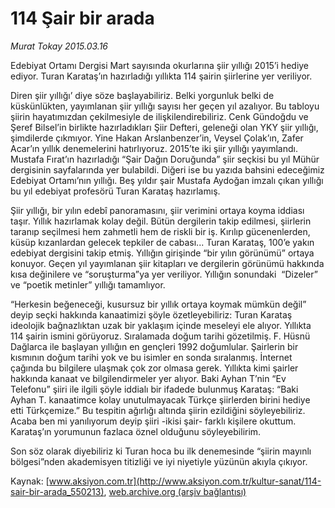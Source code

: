 # 114 Şair bir arada

*Murat Tokay 2015.03.16*

<div class="pNewsDetailMainContent" itemprop="articleBody">
 <p>
  Edebiyat Ortamı Dergisi Mart sayısında okurlarına şiir yıllığı 2015’i hediye ediyor. Turan Karataş’ın hazırladığı yıllıkta 114 şairin şiirlerine yer veriliyor.
 </p>
 <p>
  Diren şiir yıllığı’ diye söze başlayabiliriz. Belki yorgunluk belki de küskünlükten, yayımlanan şiir yıllığı sayısı her geçen yıl azalıyor. Bu tabloyu şiirin hayatımızdan çekilmesiyle de ilişkilendirebiliriz. Cenk Gündoğdu ve Şeref Bilsel’in birlikte hazırladıkları Şiir Defteri, geleneği olan YKY şiir yıllığı, şimdilerde çıkmıyor. Yine Hakan Arslanbenzer’in, Veysel Çolak’ın, Zafer Acar’ın yıllık denemelerini hatırlıyoruz. 2015’te iki şiir yıllığı yayımlandı. Mustafa Fırat’ın hazırladığı “Şair Dağın Doruğunda” şiir seçkisi bu yıl Mühür dergisinin sayfalarında yer bulabildi. Diğeri ise bu yazıda bahsini edeceğimiz Edebiyat Ortamı’nın yıllığı. Beş yıldır şair Mustafa Aydoğan imzalı çıkan yıllığı bu yıl edebiyat profesörü Turan Karataş hazırlamış.
 </p>
 <p>
  Şiir yıllığı, bir yılın edebî panoramasını, şiir verimini ortaya koyma iddiası taşır. Yıllık hazırlamak kolay değil. Bütün dergilerin takip edilmesi, şiirlerin taranıp seçilmesi hem zahmetli hem de riskli bir iş. Kırılıp gücenenlerden, küsüp kızanlardan gelecek tepkiler de cabası... Turan Karataş, 100’e yakın edebiyat dergisini takip etmiş. Yıllığın girişinde “bir yılın görünümü” ortaya konuyor. Geçen yıl yayımlanan şiir kitapları ve dergilerin görünümü hakkında kısa değinilere ve “soruşturma”ya yer veriliyor. Yıllığın sonundaki  “Dizeler” ve “poetik metinler” yıllığı tamamlıyor.
 </p>
 <p>
  “Herkesin beğeneceği, kusursuz bir yıllık ortaya koymak mümkün değil” deyip seçki hakkında kanaatimizi şöyle özetleyebiliriz: Turan Karataş ideolojik bağnazlıktan uzak bir yaklaşım içinde meseleyi ele alıyor. Yıllıkta 114 şairin ismini görüyoruz. Sıralamada doğum tarihi gözetilmiş. F. Hüsnü Dağlarca ile başlayan yıllığın en gençleri 1992 doğumlular. Şairlerin bir kısmının doğum tarihi yok ve bu isimler en sonda sıralanmış. İnternet çağında bu bilgilere ulaşmak çok zor olmasa gerek. Yıllıkta kimi şairler hakkında kanaat ve bilgilendirmeler yer alıyor. Baki Ayhan T’nin “Ev Telefonu” şiiri ile ilgili şöyle iddialı bir ifadede bulunmuş Karataş: “Baki Ayhan T. kanaatimce kolay unutulmayacak Türkçe şiirlerden birini hediye etti Türkçemize.” Bu tespitin ağırlığı altında şiirin ezildiğini söyleyebiliriz.  Acaba ben mi yanılıyorum deyip şiiri -ikisi şair- farklı kişilere okuttum. Karataş’ın yorumunun fazlaca öznel olduğunu söyleyebilirim.
 </p>
 <p>
  Son söz olarak diyebiliriz ki Turan hoca bu ilk denemesinde “şiirin mayınlı bölgesi”nden akademisyen titizliği ve iyi niyetiyle yüzünün akıyla çıkıyor.
 </p>
</div>


Kaynak: [www.aksiyon.com.tr](http://www.aksiyon.com.tr/kultur-sanat/114-sair-bir-arada_550213), [web.archive.org (arşiv bağlantısı)](http://web.archive.org/web/20150731185338/http://www.aksiyon.com.tr/kultur-sanat/114-sair-bir-arada_550213)
